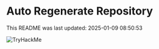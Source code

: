 # Auto Regenerate Repository

This README was last updated: 2025-01-09 08:50:53

 ![TryHackMe](https://tryhackme.com/badge/533634)